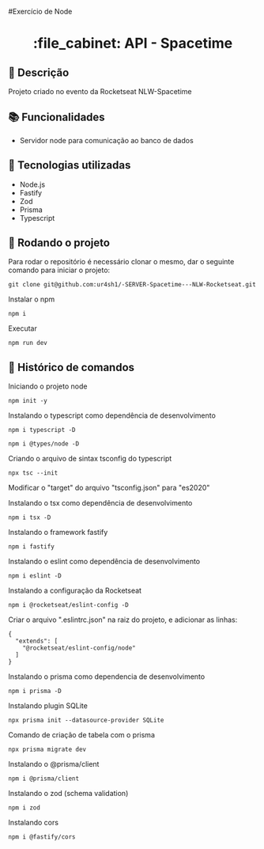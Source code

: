 #Exercício de Node
<h1 align="center">:file_cabinet: API - Spacetime</h1>

## :memo: Descrição
Projeto criado no evento da Rocketseat NLW-Spacetime

## :books: Funcionalidades
* Servidor node para comunicação ao banco de dados

## :wrench: Tecnologias utilizadas
* Node.js
* Fastify
* Zod
* Prisma
* Typescript

## :rocket: Rodando o projeto
Para rodar o repositório é necessário clonar o mesmo, dar o seguinte comando para iniciar o projeto:
```
git clone git@github.com:ur4sh1/-SERVER-Spacetime---NLW-Rocketseat.git
```
Instalar o npm
```
npm i
```
Executar
```
npm run dev
```

## :wrench: Histórico de comandos

Iniciando o projeto node
```
npm init -y
```
Instalando o typescript como dependência de desenvolvimento
```
npm i typescript -D
```
```
npm i @types/node -D
```
Criando o arquivo de sintax tsconfig do typescript
```
npx tsc --init
```
Modificar o "target" do arquivo "tsconfig.json" para "es2020"

Instalando o tsx como dependência de desenvolvimento
```
npm i tsx -D
```
Instalando o framework fastify
```
npm i fastify
```
Instalando o eslint como dependência de desenvolvimento
```
npm i eslint -D
```
Instalando a configuração da Rocketseat
```
npm i @rocketseat/eslint-config -D
```
Criar o arquivo ".eslintrc.json" na raiz do projeto, e adicionar as linhas:
```
{
  "extends": [
    "@rocketseat/eslint-config/node"
  ]
}
```
Instalando o prisma como dependencia de desenvolvimento
```
npm i prisma -D
```
Instalando plugin SQLite
```
npx prisma init --datasource-provider SQLite
```
Comando de criação de tabela com o prisma
```
npx prisma migrate dev
```
Instalando o @prisma/client
```
npm i @prisma/client
```
Instalando o zod (schema validation)
```
npm i zod
```
Instalando cors
```
npm i @fastify/cors
```
